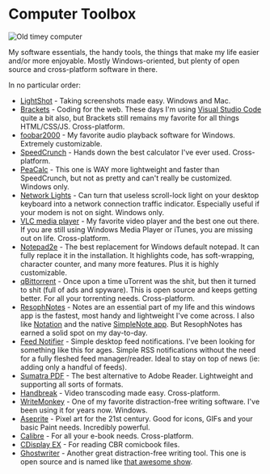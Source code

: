 # Computer Toolbox

![Old timey computer](https://i.imgur.com/OwXOCRw.png)

My software essentials, the handy tools, the things that make my life easier and/or more enjoyable. Mostly Windows-oriented, but plenty of open source and cross-platform software in there.

In no particular order:

* [LightShot](https://app.prntscr.com/en/index.html) - Taking screenshots made easy. Windows and Mac.
* [Brackets](http://brackets.io/) - Coding for the web. These days I'm using [Visual Studio Code](https://code.visualstudio.com/) quite a bit also, but Brackets still remains my favorite for all things HTML/CSS/JS. Cross-platform.
* [foobar2000](http://www.foobar2000.org/) - My favorite audio playback software for Windows. Extremely customizable. 
* [SpeedCrunch](https://speedcrunch.org/) - Hands down the best calculator I've ever used. Cross-platform.
* [PeaCalc](https://github.com/JdSchlachter/PeaCalc/) - This one is WAY more lightweight and faster than SpeedCrunch, but not as pretty and can't really be customized. Windows only.
* [Network Lights](http://www.itsamples.com/network-lights.html) - Can turn that useless scroll-lock light on your desktop keyboard into a network connection traffic indicator. Especially useful if your modem is not on sight. Windows only.
* [VLC media player](https://www.videolan.org/vlc/index.html) - My favorite video player and the best one out there. If you are still using Windows Media Player or iTunes, you are missing out on life. Cross-platform.
* [Notepad2e](https://github.com/ProgerXP/Notepad2e) - The best replacement for Windows default notepad. It can fully replace it in the installation. It highlights code, has soft-wrapping, character counter, and many more features. Plus it is highly customizable.
* [qBittorrent](https://www.qbittorrent.org/) - Once upon a time uTorrent was the shit, but then it turned to shit (full of ads and spyware). This is open source and keeps getting better. For all your torrenting needs. Cross-platform.
* [ResophNotes](http://www.resoph.com/ResophNotes/Welcome.html) - Notes are an essential part of my life and this windows app is the fastest, most handy and lightweight I've come across. I also like [Notation](https://www.getnotation.com/) and the native [SimpleNote app](https://simplenote.com/). But ResophNotes has earned a solid spot on my day-to-day.
* [Feed Notifier](https://github.com/fogleman/FeedNotifier) - Simple desktop feed notifications. I've been looking for something like this for ages. Simple RSS notifications without the need for a fully fleshed feed manager/reader. Ideal to stay on top of news (ie: adding only a handful of feeds).
* [Sumatra PDF](https://www.sumatrapdfreader.org/free-pdf-reader.html) - The best alternative to Adobe Reader. Lightweight and supporting all sorts of formats.
* [Handbreak](https://handbrake.fr/) - Video transcoding made easy. Cross-platform.
* [WriteMonkey](http://writemonkey.com/) - One of my favorite distraction-free writing software. I've been using it for years now. Windows.
* [Aseprite](https://www.aseprite.org/) - Pixel art for the 21st century. Good for icons, GIFs and your basic Paint needs. Incredibly powerful.
* [Calibre](https://calibre-ebook.com/) - For all your e-book needs. Cross-platform.
* [CDisplay EX](http://www.cdisplayex.com/) - For reading CBR comicbook files.
* [Ghostwriter](https://wereturtle.github.io/ghostwriter/) - Another great distraction-free writing tool. This one is open source and is named like [that awesome show](https://www.youtube.com/watch?v=ewRAVRgPngg).
